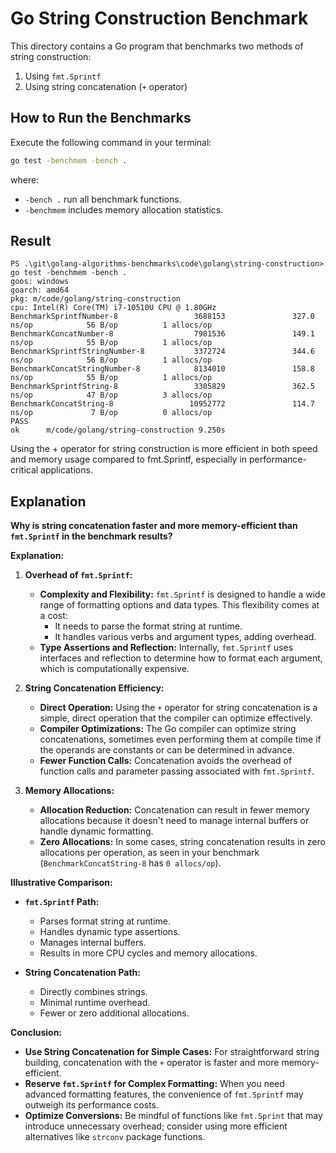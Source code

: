 # Go String Construction Benchmark

This directory contains a Go program that benchmarks two methods of string construction:

1. Using `fmt.Sprintf`
2. Using string concatenation (`+` operator)

## How to Run the Benchmarks

Execute the following command in your terminal:

```bash
go test -benchmem -bench .
```

where:
- `-bench .` run all benchmark functions.
- `-benchmem` includes memory allocation statistics.

## Result

```
PS .\git\golang-algorithms-benchmarks\code\golang\string-construction> go test -benchmem -bench .
goos: windows
goarch: amd64
pkg: m/code/golang/string-construction
cpu: Intel(R) Core(TM) i7-10510U CPU @ 1.80GHz
BenchmarkSprintfNumber-8                 3688153               327.0 ns/op            56 B/op          1 allocs/op
BenchmarkConcatNumber-8                  7981536               149.1 ns/op            55 B/op          1 allocs/op
BenchmarkSprintfStringNumber-8           3372724               344.6 ns/op            56 B/op          1 allocs/op
BenchmarkConcatStringNumber-8            8134010               158.8 ns/op            55 B/op          1 allocs/op
BenchmarkSprintfString-8                 3305829               362.5 ns/op            47 B/op          3 allocs/op
BenchmarkConcatString-8                 10952772               114.7 ns/op             7 B/op          0 allocs/op
PASS
ok      m/code/golang/string-construction 9.250s
```

Using the + operator for string construction is more efficient in both speed and memory usage compared to fmt.Sprintf, especially in performance-critical applications.

## Explanation

**Why is string concatenation faster and more memory-efficient than `fmt.Sprintf` in the benchmark results?**

**Explanation:**

1. **Overhead of `fmt.Sprintf`:**

   - **Complexity and Flexibility:** `fmt.Sprintf` is designed to handle a wide range of formatting options and data types. This flexibility comes at a cost:
     - It needs to parse the format string at runtime.
     - It handles various verbs and argument types, adding overhead.
   - **Type Assertions and Reflection:** Internally, `fmt.Sprintf` uses interfaces and reflection to determine how to format each argument, which is computationally expensive.

2. **String Concatenation Efficiency:**

   - **Direct Operation:** Using the `+` operator for string concatenation is a simple, direct operation that the compiler can optimize effectively.
   - **Compiler Optimizations:** The Go compiler can optimize string concatenations, sometimes even performing them at compile time if the operands are constants or can be determined in advance.
   - **Fewer Function Calls:** Concatenation avoids the overhead of function calls and parameter passing associated with `fmt.Sprintf`.

3. **Memory Allocations:**

   - **Allocation Reduction:** Concatenation can result in fewer memory allocations because it doesn't need to manage internal buffers or handle dynamic formatting.
   - **Zero Allocations:** In some cases, string concatenation results in zero allocations per operation, as seen in your benchmark (`BenchmarkConcatString-8` has `0 allocs/op`).

**Illustrative Comparison:**

- **`fmt.Sprintf` Path:**
  - Parses format string at runtime.
  - Handles dynamic type assertions.
  - Manages internal buffers.
  - Results in more CPU cycles and memory allocations.

- **String Concatenation Path:**
  - Directly combines strings.
  - Minimal runtime overhead.
  - Fewer or zero additional allocations.

**Conclusion:**

- **Use String Concatenation for Simple Cases:** For straightforward string building, concatenation with the `+` operator is faster and more memory-efficient.
- **Reserve `fmt.Sprintf` for Complex Formatting:** When you need advanced formatting features, the convenience of `fmt.Sprintf` may outweigh its performance costs.
- **Optimize Conversions:** Be mindful of functions like `fmt.Sprint` that may introduce unnecessary overhead; consider using more efficient alternatives like `strconv` package functions.

